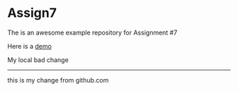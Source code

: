 # Assign7
The is an awesome example repository for Assignment #7

Here is a [demo](https://dhowe.github.io/Assign7/)

My local bad change

----------

this is my change from github.com
